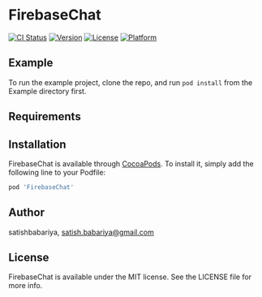 # FirebaseChat

[![CI Status](http://img.shields.io/travis/satishbabariya/FirebaseChat.svg?style=flat)](https://travis-ci.org/satishbabariya/FirebaseChat)
[![Version](https://img.shields.io/cocoapods/v/FirebaseChat.svg?style=flat)](http://cocoapods.org/pods/FirebaseChat)
[![License](https://img.shields.io/cocoapods/l/FirebaseChat.svg?style=flat)](http://cocoapods.org/pods/FirebaseChat)
[![Platform](https://img.shields.io/cocoapods/p/FirebaseChat.svg?style=flat)](http://cocoapods.org/pods/FirebaseChat)

## Example

To run the example project, clone the repo, and run `pod install` from the Example directory first.

## Requirements

## Installation

FirebaseChat is available through [CocoaPods](http://cocoapods.org). To install
it, simply add the following line to your Podfile:

```ruby
pod 'FirebaseChat'
```

## Author

satishbabariya, satish.babariya@gmail.com

## License

FirebaseChat is available under the MIT license. See the LICENSE file for more info.
